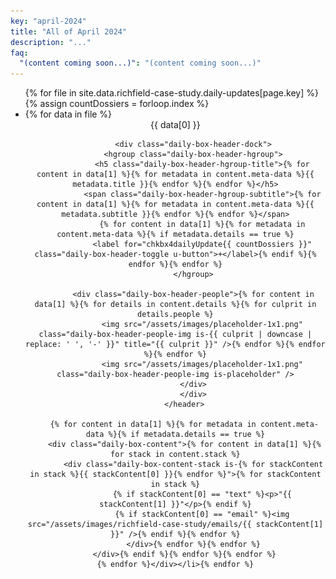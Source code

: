 ```yaml
---
key: "april-2024"
title: "All of April 2024"
description: "..."
faq:
  "(content coming soon...)": "(content coming soon...)"
---
```

<section class="daily"><ul class="daily-list">{% for file in site.data.richfield-case-study.daily-updates[page.key] %}{% assign countDossiers = forloop.index %}
	<li class="daily-list-item"><div class="daily-box">{% for data in file %}
		<header class="daily-box-header">
			<div class="daily-box-header-date">{{ data[0] }}</div>

			<div class="daily-box-header-dock">
			<hgroup class="daily-box-header-hgroup">
				<h5 class="daily-box-header-hgroup-title">{% for content in data[1] %}{% for metadata in content.meta-data %}{{ metadata.title }}{% endfor %}{% endfor %}</h5>
				<span class="daily-box-header-hgroup-subtitle">{% for content in data[1] %}{% for metadata in content.meta-data %}{{ metadata.subtitle }}{% endfor %}{% endfor %}</span>
				{% for content in data[1] %}{% for metadata in content.meta-data %}{% if metadata.details == true %}
				<label for="chkbx4dailyUpdate{{ countDossiers }}" class="daily-box-header-toggle u-button">+</label>{% endif %}{% endfor %}{% endfor %}
			</hgroup>
			
			<div class="daily-box-header-people">{% for content in data[1] %}{% for details in content.details %}{% for culprit in details.people %}
				<img src="/assets/images/placeholder-1x1.png" class="daily-box-header-people-img is-{{ culprit | downcase | replace: ' ', '-' }}" title="{{ culprit }}" />{% endfor %}{% endfor %}{% endfor %}
				<img src="/assets/images/placeholder-1x1.png" class="daily-box-header-people-img is-placeholder" />
			</div>
			</div>
		</header>
		
		{% for content in data[1] %}{% for metadata in content.meta-data %}{% if metadata.details == true %}
		<div class="daily-box-content">{% for content in data[1] %}{% for stack in content.stack %}
			<div class="daily-box-content-stack is-{% for stackContent in stack %}{{ stackContent[0] }}{% endfor %}">{% for stackContent in stack %}
				{% if stackContent[0] == "text" %}<p>"{{ stackContent[1] }}"</p>{% endif %}
				{% if stackContent[0] == "email" %}<img src="/assets/images/richfield-case-study/emails/{{ stackContent[1] }}" />{% endif %}{% endfor %}
			</div>{% endfor %}{% endfor %}
		</div>{% endif %}{% endfor %}{% endfor %}
	{% endfor %}</div></li>{% endfor %}
</ul></section>